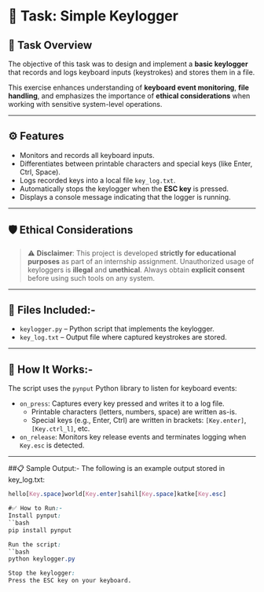 # 🔐 Task: Simple Keylogger 

## 📌 Task Overview

The objective of this task was to design and implement a **basic keylogger** that records and logs keyboard inputs (keystrokes) and stores them in a file.

This exercise enhances understanding of **keyboard event monitoring**, **file handling**, and emphasizes the importance of **ethical considerations** when working with sensitive system-level operations.

---

## ⚙️ Features

- Monitors and records all keyboard inputs.
- Differentiates between printable characters and special keys (like Enter, Ctrl, Space).
- Logs recorded keys into a local file `key_log.txt`.
- Automatically stops the keylogger when the **ESC key** is pressed.
- Displays a console message indicating that the logger is running.

---

## 🛡️ Ethical Considerations

> ⚠️ **Disclaimer**: This project is developed **strictly for educational purposes** as part of an internship assignment. Unauthorized usage of keyloggers is **illegal** and **unethical**. Always obtain **explicit consent** before using such tools on any system.

---

## 📂 Files Included:-

- `keylogger.py` – Python script that implements the keylogger.
- `key_log.txt` – Output file where captured keystrokes are stored.

---

## 🧠 How It Works:-

The script uses the `pynput` Python library to listen for keyboard events:

- `on_press`: Captures every key pressed and writes it to a log file.
  - Printable characters (letters, numbers, space) are written as-is.
  - Special keys (e.g., Enter, Ctrl) are written in brackets: `[Key.enter]`, `[Key.ctrl_l]`, etc.
- `on_release`: Monitors key release events and terminates logging when `Key.esc` is detected.

---

##📋 Sample Output:-
The following is an example output stored in key_log.txt:
```css
hello[Key.space]world[Key.enter]sahil[Key.space]katke[Key.esc]

#✅ How to Run:-
Install pynput:
``bash
pip install pynput

Run the script:
``bash
python keylogger.py

Stop the keylogger:
Press the ESC key on your keyboard.
